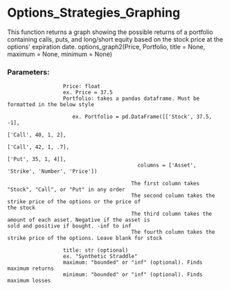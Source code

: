 # Options_Strategies_Graphing
This function returns a graph showing the possible returns of a portfolio containing calls, puts, and long/short equity based on the stock price at the options' expiration date. 
options_graph2(Price, Portfolio, title = None, maximum = None, minimum = None)

### Parameters:
                      Price: float 
                      ex. Price = 37.5
                      Portfolio: takes a pandas dataframe. Must be formatted in the below style

                         ex. Portfolio = pd.DataFrame([['Stock', 37.5, -1],
                                                                               ['Call', 40, 1, 2],
                                                                               ['Call', 42, 1, .7],
                                                                               ['Put', 35, 1, 4]],
                                              columns = ['Asset', 'Strike', 'Number', 'Price'])

                                            The first column takes "Stock", "Call", or "Put" in any order
                                            The second column takes the strike price of the options or the price of                                                         the stock
                                            The third column takes the amount of each asset. Negative if the asset is                                                     sold and positive​ if bought. -inf to inf
                                            The fourth column takes the strike price of the options. Leave blank for stock

                      title: str (optional)
                      ex. "Synthetic Straddle"
                      maximum: "bounded" or "inf" (optional). Finds maximum returns
                      minimum: "bounded" or "inf" (optional). Finds maximum losses
